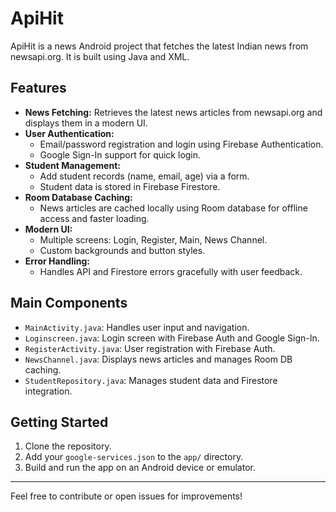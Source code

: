 # ApiHit

ApiHit is a news Android project that fetches the latest Indian news from newsapi.org. It is built using Java and XML.

## Features

- **News Fetching:** Retrieves the latest news articles from newsapi.org and displays them in a modern UI.
- **User Authentication:**
  - Email/password registration and login using Firebase Authentication.
  - Google Sign-In support for quick login.
- **Student Management:**
  - Add student records (name, email, age) via a form.
  - Student data is stored in Firebase Firestore.
- **Room Database Caching:**
  - News articles are cached locally using Room database for offline access and faster loading.
- **Modern UI:**
  - Multiple screens: Login, Register, Main, News Channel.
  - Custom backgrounds and button styles.
- **Error Handling:**
  - Handles API and Firestore errors gracefully with user feedback.

## Main Components

- `MainActivity.java`: Handles user input and navigation.
- `Loginscreen.java`: Login screen with Firebase Auth and Google Sign-In.
- `RegisterActivity.java`: User registration with Firebase Auth.
- `NewsChannel.java`: Displays news articles and manages Room DB caching.
- `StudentRepository.java`: Manages student data and Firestore integration.

## Getting Started

1. Clone the repository.
2. Add your `google-services.json` to the `app/` directory.
3. Build and run the app on an Android device or emulator.

---

Feel free to contribute or open issues for improvements!
